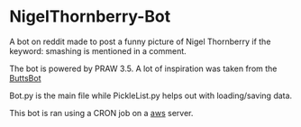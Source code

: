 # NigelThornberry-Bot
A bot on reddit made to post a funny picture of Nigel Thornberry if the keyword: smashing is mentioned in a comment.

The bot is powered by PRAW 3.5. A lot of inspiration was taken from the [ButtsBot](https://github.com/jadunawa/ButtsBot)

Bot.py is the main file while PickleList.py helps out with loading/saving data.

This bot is ran using a CRON job on a [aws](https://aws.amazon.com/) server. 
